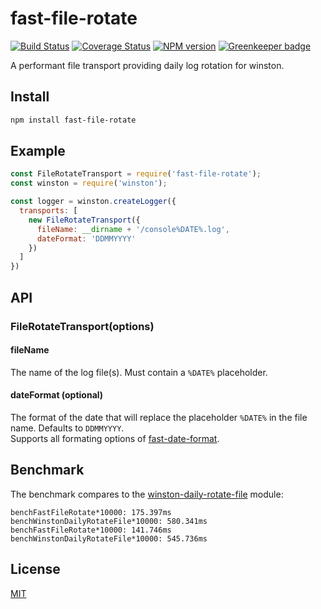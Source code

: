 # fast-file-rotate

[![Build Status](https://travis-ci.org/SerayaEryn/fast-file-rotate.svg?branch=master)](https://travis-ci.org/SerayaEryn/fast-file-rotate)
[![Coverage Status](https://coveralls.io/repos/github/SerayaEryn/fast-file-rotate/badge.svg?branch=master)](https://coveralls.io/github/SerayaEryn/fast-file-rotate?branch=master)
[![NPM version](https://img.shields.io/npm/v/fast-file-rotate.svg?style=flat)](https://www.npmjs.com/package/fast-file-rotate) [![Greenkeeper badge](https://badges.greenkeeper.io/SerayaEryn/fast-file-rotate.svg)](https://greenkeeper.io/)

A performant file transport providing daily log rotation for winston.

## Install

```bash
npm install fast-file-rotate
```

## Example

```js
const FileRotateTransport = require('fast-file-rotate');
const winston = require('winston');

const logger = winston.createLogger({
  transports: [
    new FileRotateTransport({
      fileName: __dirname + '/console%DATE%.log',
      dateFormat: 'DDMMYYYY'
    })
  ]
})
```

## API

### FileRotateTransport(options)

#### fileName

The name of the log file(s). Must contain a `%DATE%` placeholder.

#### dateFormat (optional)

The format of the date that will replace the placeholder `%DATE%` in the file name. Defaults to `DDMMYYYY`.<br>
Supports all formating options of [fast-date-format](https://github.com/SerayaEryn/fast-date-format).

## Benchmark

The benchmark compares to the [winston-daily-rotate-file](https://github.com/winstonjs/winston-daily-rotate-file) module:

```
benchFastFileRotate*10000: 175.397ms
benchWinstonDailyRotateFile*10000: 580.341ms
benchFastFileRotate*10000: 141.746ms
benchWinstonDailyRotateFile*10000: 545.736ms
```

## License

[MIT](./LICENSE)